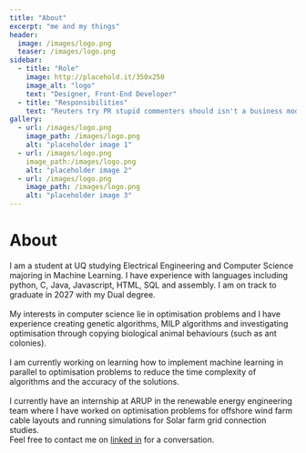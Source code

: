```yaml
---
title: "About"
excerpt: "me and my things"
header:
  image: /images/logo.png
  teaser: /images/logo.png
sidebar:
  - title: "Role"
    image: http://placehold.it/350x250
    image_alt: "logo"
    text: "Designer, Front-End Developer"
  - title: "Responsibilities"
    text: "Reuters try PR stupid commenters should isn't a business model"
gallery:
  - url: /images/logo.png
    image_path: /images/logo.png
    alt: "placeholder image 1"
  - url: /images/logo.png
    image_path:/images/logo.png
    alt: "placeholder image 2"
  - url: /images/logo.png
    image_path: /images/logo.png
    alt: "placeholder image 3"
---
```

# About

I am a student at UQ studying Electrical Engineering and Computer Science majoring in Machine Learning. I have experience with languages including python, C, Java, Javascript, HTML, SQL and assembly. I am on track to graduate in 2027 with my Dual degree.\
\
My interests in computer science lie in optimisation problems and I have experience creating genetic algorithms, MILP algorithms and investigating optimisation through copying biological animal behaviours (such as ant colonies). \
\
I am currently working on learning how to implement machine learning in parallel to optimisation problems to reduce the time complexity of algorithms and the accuracy of the solutions.\
\
I currently have an internship at ARUP in the renewable energy engineering team where I have worked on optimisation problems for offshore wind farm cable layouts and running simulations for Solar farm grid connection studies. \
Feel free to contact me on [linked in](www.linkedin.com/in/kayla-malherbe-16ab00224) for a conversation.
